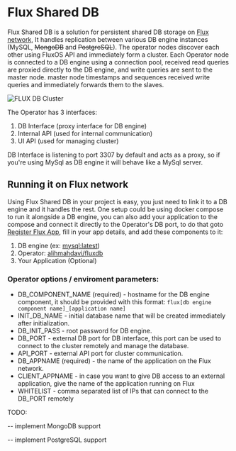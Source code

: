 # Flux Shared DB

Flux Shared DB is a solution for persistent shared DB storage on [Flux network](https://www.runonflux.io), It handles replication between various DB engine instances (MySQL, ~~MongoDB~~ and ~~PostgreSQL~~). The operator nodes discover each other using FluxOS API and immediately form a cluster. Each Operator node is connected to a DB engine using a connection pool, received read queries are proxied directly to the DB engine, and write queries are sent to the master node. master node timestamps and sequences received write queries and immediately forwards them to the slaves.

![FLUX DB Cluster](https://user-images.githubusercontent.com/1296210/184499730-722801f7-e827-4857-902e-fe9a61f36e5f.jpg)

The Operator has 3 interfaces:
1. DB Interface (proxy interface for DB engine)
2. Internal API (used for internal communication)
3. UI API (used for managing cluster)

DB Interface is listening to port 3307 by default and acts as a proxy, so if you're using MySql as DB engine it will behave like a MySql server.

## Running it on Flux network

Using Flux Shared DB in your project is easy, you just need to link it to a DB engine and it handles the rest. One setup could be using docker compose to run it alongside a DB engine, you can also add your application to the compose and connect it directly to the Operator's DB port, to do that goto [Register Flux App](https://home.runonflux.io/apps/registerapp), fill in your app details, and add these components to it:  
1. DB engine (ex: [mysql:latest](https://hub.docker.com/_/mysql))
2. Operator: [alihmahdavi/fluxdb](https://hub.docker.com/r/alihmahdavi/fluxdb)
3. Your Application (Optional)

### Operator options / enviroment parameters:
* DB_COMPONENT_NAME (required) - hostname for the DB engine component, it should be provided with this format: `flux[db engine component name]_[application name]`
* INIT_DB_NAME - initial database name that will be created immediately after initialization.
* DB_INIT_PASS - root password for DB engine.
* DB_PORT - external DB port for DB interface, this port can be used to connect to the cluster remotely and manage the database.
* API_PORT - external API port for cluster communication.
* DB_APPNAME (required) - the name of the application on the Flux network.
* CLIENT_APPNAME - in case you want to give DB access to an external application, give the name of the application running on Flux
* WHITELIST - comma separated list of IPs that can connect to the DB_PORT remotely


TODO:

-- implement MongoDB support

-- implement PostgreSQL support

